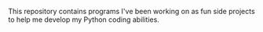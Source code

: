 This repository contains programs I've been working on as fun side projects to help me develop my Python coding abilities.
